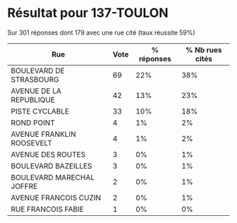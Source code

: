 # Résultat pour 137-TOULON

Sur 301 réponses dont 179 avec une rue cité (taux réussite 59%)

| Rue | Vote | % réponses | % Nb rues cités|
|-----|------|------------|----------------|
| BOULEVARD DE STRASBOURG | 69 | 22% | 38%|
| AVENUE DE LA REPUBLIQUE | 42 | 13% | 23%|
| PISTE CYCLABLE | 33 | 10% | 18%|
| ROND POINT | 4 | 1% | 2%|
| AVENUE FRANKLIN ROOSEVELT | 4 | 1% | 2%|
| AVENUE DES ROUTES | 3 | 0% | 1%|
| BOULEVARD BAZEILLES | 3 | 0% | 1%|
| BOULEVARD MARECHAL JOFFRE | 2 | 0% | 1%|
| AVENUE FRANCOIS CUZIN | 2 | 0% | 1%|
| RUE FRANCOIS FABIE | 1 | 0% | 0%|
